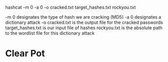 hashcat -m 0 -a 0 -o cracked.txt target_hashes.txt rockyou.txt

-m 0 designates the type of hash we are cracking (MD5)
-a 0 designates a dictionary attack
-o cracked.txt is the output file for the cracked passwords
target_hashes.txt is our input file of hashes
rockyou.txt is the absolute path to the wordlist file for this dictionary attack

# Clear Pot